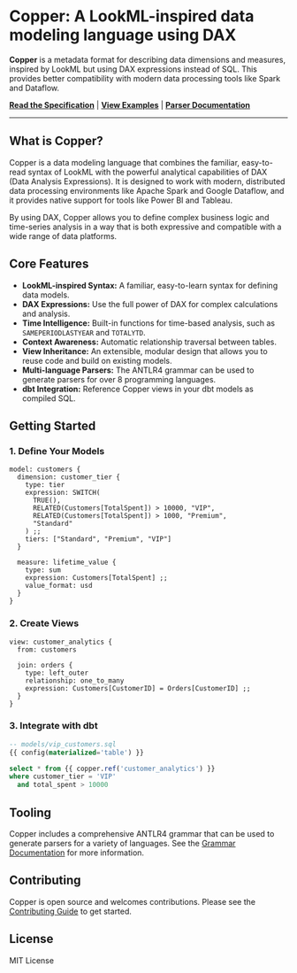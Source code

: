 # Copper: A LookML-inspired data modeling language using DAX

**Copper** is a metadata format for describing data dimensions and measures, inspired by LookML but using DAX expressions instead of SQL. This provides better compatibility with modern data processing tools like Spark and Dataflow.

**[Read the Specification](spec/SPECIFICATION.md)** | **[View Examples](examples/)** | **[Parser Documentation](grammar/README.md)**

---

## What is Copper?

Copper is a data modeling language that combines the familiar, easy-to-read syntax of LookML with the powerful analytical capabilities of DAX (Data Analysis Expressions). It is designed to work with modern, distributed data processing environments like Apache Spark and Google Dataflow, and it provides native support for tools like Power BI and Tableau.

By using DAX, Copper allows you to define complex business logic and time-series analysis in a way that is both expressive and compatible with a wide range of data platforms.

## Core Features

*   **LookML-inspired Syntax:** A familiar, easy-to-learn syntax for defining data models.
*   **DAX Expressions:** Use the full power of DAX for complex calculations and analysis.
*   **Time Intelligence:** Built-in functions for time-based analysis, such as `SAMEPERIODLASTYEAR` and `TOTALYTD`.
*   **Context Awareness:** Automatic relationship traversal between tables.
*   **View Inheritance:** An extensible, modular design that allows you to reuse code and build on existing models.
*   **Multi-language Parsers:** The ANTLR4 grammar can be used to generate parsers for over 8 programming languages.
*   **dbt Integration:** Reference Copper views in your dbt models as compiled SQL.

## Getting Started

### 1. Define Your Models

```copper
model: customers {
  dimension: customer_tier {
    type: tier
    expression: SWITCH(
      TRUE(),
      RELATED(Customers[TotalSpent]) > 10000, "VIP",
      RELATED(Customers[TotalSpent]) > 1000, "Premium",
      "Standard"
    ) ;;
    tiers: ["Standard", "Premium", "VIP"]
  }
  
  measure: lifetime_value {
    type: sum
    expression: Customers[TotalSpent] ;;
    value_format: usd
  }
}
```

### 2. Create Views

```copper
view: customer_analytics {
  from: customers
  
  join: orders {
    type: left_outer
    relationship: one_to_many
    expression: Customers[CustomerID] = Orders[CustomerID] ;;
  }
}
```

### 3. Integrate with dbt

```sql
-- models/vip_customers.sql
{{ config(materialized='table') }}

select * from {{ copper.ref('customer_analytics') }}
where customer_tier = 'VIP'
  and total_spent > 10000
```



## Tooling

Copper includes a comprehensive ANTLR4 grammar that can be used to generate parsers for a variety of languages. See the [Grammar Documentation](grammar/README.md) for more information.

## Contributing

Copper is open source and welcomes contributions. Please see the [Contributing Guide](CONTRIBUTING.md) to get started.

## License

MIT License
